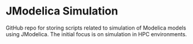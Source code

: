 # JModelica Simulation
GitHub repo for storing scripts related to simulation of Modelica models using JModelica. The initial focus is on simulation in HPC environments.

